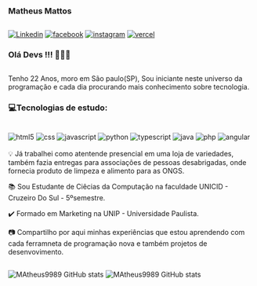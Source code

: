###  Matheus Mattos 
##
[![Linkedin](https://img.shields.io/badge/LinkedIn-0077B5?style=for-the-badge&logo=linkedin&logoColor=white)](https://www.linkedin.com/in/matheus-mattos-703992149/)
[![facebook](https://img.shields.io/badge/Facebook-1877F2?style=for-the-badge&logo=facebook&logoColor=white)](https://www.facebook.com/matheus.mattos.37669?locale=pt_BR)
[![instagram](https://img.shields.io/badge/Instagram-E4405F?style=for-the-badge&logo=instagram&logoColor=white)](https://www.instagram.com/mtt_math/)
[![vercel](https://img.shields.io/badge/Vercel-000000?style=for-the-badge&logo=vercel&logoColor=white)](https://vercel.com/matheus9989s-projects)

### Olá Devs !!! 👋👋👋
##
Tenho 22 Anos, moro em São paulo(SP), Sou iniciante neste universo da programação e cada dia procurando mais conhecimento sobre tecnologia.


### 💻Tecnologias de estudo:

<div style = "display: inline_block"><br/>
    <img align="center" alt="html5" src="https://img.shields.io/badge/HTML5-E34F26?style=for-the-badge&logo=html5&logoColor=white"/> 
    <img align="center" alt="css" src="https://img.shields.io/badge/CSS3-1572B6?style=for-the-badge&logo=css3&logoColor=white"/> 
    <img align="center" alt="javascript" src="https://img.shields.io/badge/JavaScript-323330?style=for-the-badge&logo=javascript&logoColor=F7DF1E"/> 
    <img align="center" alt="python" src="https://img.shields.io/badge/Python-14354C?style=for-the-badge&logo=python&logoColor=white"/> 
    <img align="center" alt="typescript" src="https://img.shields.io/badge/TypeScript-007ACC?style=for-the-badge&logo=typescript&logoColor=white"/> 
    <img align="center" alt="java" src="https://img.shields.io/badge/Java-ED8B00?style=for-the-badge&logo=openjdk&logoColor=white"/> 
    <img align="center" alt="php" src="https://img.shields.io/badge/PHP-777BB4?style=for-the-badge&logo=php&logoColor=white"/> 
    <img align="center" alt="angular" src="https://img.shields.io/badge/Angular-DD0031?style=for-the-badge&logo=angular&logoColor=white"/> 

</div><br/>
💡 Já trabalhei como atentende presencial em uma loja de variedades, também fazia entregas para associações de pessoas desabrigadas, onde fornecia produto de limpeza e alimento para as ONGS.

📚 Sou Estudante de Ciêcias da Computação na faculdade UNICID - Cruzeiro Do Sul - 5ºsemestre.

✔️ Formado em Marketing na UNIP - Universidade Paulista.

📷 Compartilho por aqui minhas experiências que estou aprendendo com cada ferramneta de programação nova e também projetos de desenvovimento.
##
![MAtheus9989 GitHub stats](https://github-readme-stats.vercel.app/api?username=MAtheus9989&show_icons=true&theme=dracula)
![MAtheus9989 GitHub stats](https://github-readme-stats.vercel.app/api/top-langs/?username=MAtheus9989&layout=compact&theme=dracula)
